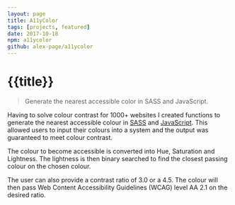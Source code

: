 ```yaml
---
layout: page
title: A11yColor
tags: [projects, featured]
date: 2017-10-18
npm: a11ycolor
github: alex-page/a11ycolor
---
```

# {{title}}

> Generate the nearest accessible color in SASS and JavaScript.

Having to solve colour contrast for 1000+ websites I created functions to generate the nearest accessible colour in [SASS](https://github.com/alex-page/sass-a11ycolor) and [JavaScript](https://github.com/alex-page/a11ycolor). This allowed users to input their colours into a system and the output was guaranteed to meet colour contrast.

The colour to become accessible is converted into Hue, Saturation and Lightness. The lightness is then binary searched to find the closest passing colour on the chosen colour.

The user can also provide a contrast ratio of 3.0 or a 4.5. The colour will then pass Web Content Accessibility Guidelines (WCAG) level AA 2.1 on the desired ratio.
